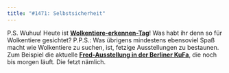 ```yaml
---
title: "#1471: Selbstsicherheit"
---
```


P.S.
Wuhuu! Heute ist <a href="http://www.fonflatter.de/kalender"><strong>Wolkentiere-erkennen-Tag</strong></a>! Was habt ihr denn so für Wolkentiere gesichtet?
P.P.S.: 
Was übrigens mindestens ebensoviel Spaß macht wie Wolkentiere zu suchen, ist, fetzige Ausstellungen zu bestaunen. Zum Beispiel die aktuelle <a href="http://www.fonflatter.de/ausstellung"><strong>Fred-Ausstellung in der Berliner KuFa</strong></a>, die noch bis morgen läuft.  Die fetzt nämlich.

